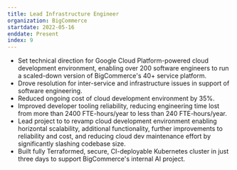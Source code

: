 ```yaml
---
title: Lead Infrastructure Engineer
organization: BigCommerce
startdate: 2022-05-16
enddate: Present
index: 9
---
```


* Set technical direction for Google Cloud Platform-powered cloud development
  environment, enabling over 200 software engineers to run a scaled-down
  version of BigCommerce's 40+ service platform. 
* Drove resolution for inter-service and infrastructure issues in support
  of software engineering.
* Reduced ongoing cost of cloud development environment by 35%.
* Improved developer tooling reliability, reducing engineering time lost
  from more than 2400 FTE-hours/year to less than 240 FTE-hours/year.
* Lead project to to revamp cloud development environment enabling horizontal
  scalability, additional functionality, further improvements to reliability and cost,
  and reducing cloud dev maintenance effort by significantly slashing codebase
  size.
* Built fully Terraformed, secure, CI-deployable Kubernetes cluster in just
  three days to support BigCommerce's internal AI project.
